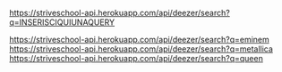 https://striveschool-api.herokuapp.com/api/deezer/search?q=INSERISCIQUIUNAQUERY

https://striveschool-api.herokuapp.com/api/deezer/search?q=eminem
https://striveschool-api.herokuapp.com/api/deezer/search?q=metallica
https://striveschool-api.herokuapp.com/api/deezer/search?q=queen